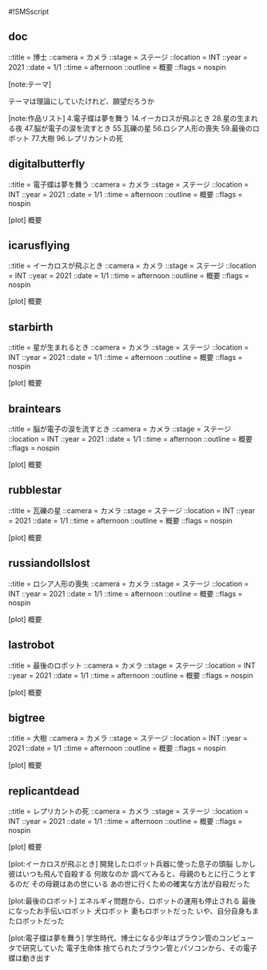 #!SMSscript

## doc

::title = 博士
::camera = カメラ
::stage = ステージ
::location = INT
::year = 2021
::date = 1/1
::time = afternoon
::outline = 概要
::flags = nospin

[note:テーマ]

テーマは理論にしていたけれど、願望だろうか

[note:作品リスト]
4.電子蝶は夢を舞う
14.イーカロスが飛ぶとき
28.星の生まれる夜
47.脳が電子の涙を流すとき
55.瓦礫の星
56.ロシア人形の喪失
59.最後のロボット
77.大樹
96.レプリカントの死

## digitalbutterfly

::title = 電子蝶は夢を舞う
::camera = カメラ
::stage = ステージ
::location = INT
::year = 2021
::date = 1/1
::time = afternoon
::outline = 概要
::flags = nospin

[plot]
概要

## icarusflying

::title = イーカロスが飛ぶとき
::camera = カメラ
::stage = ステージ
::location = INT
::year = 2021
::date = 1/1
::time = afternoon
::outline = 概要
::flags = nospin

[plot]
概要

## starbirth

::title = 星が生まれるとき
::camera = カメラ
::stage = ステージ
::location = INT
::year = 2021
::date = 1/1
::time = afternoon
::outline = 概要
::flags = nospin

[plot]
概要

## braintears

::title = 脳が電子の涙を流すとき
::camera = カメラ
::stage = ステージ
::location = INT
::year = 2021
::date = 1/1
::time = afternoon
::outline = 概要
::flags = nospin

[plot]
概要

## rubblestar

::title = 瓦礫の星
::camera = カメラ
::stage = ステージ
::location = INT
::year = 2021
::date = 1/1
::time = afternoon
::outline = 概要
::flags = nospin

[plot]
概要

## russiandollslost

::title = ロシア人形の喪失
::camera = カメラ
::stage = ステージ
::location = INT
::year = 2021
::date = 1/1
::time = afternoon
::outline = 概要
::flags = nospin

[plot]
概要

## lastrobot

::title = 最後のロボット
::camera = カメラ
::stage = ステージ
::location = INT
::year = 2021
::date = 1/1
::time = afternoon
::outline = 概要
::flags = nospin

[plot]
概要

## bigtree

::title = 大樹
::camera = カメラ
::stage = ステージ
::location = INT
::year = 2021
::date = 1/1
::time = afternoon
::outline = 概要
::flags = nospin

[plot]
概要

## replicantdead

::title = レプリカントの死
::camera = カメラ
::stage = ステージ
::location = INT
::year = 2021
::date = 1/1
::time = afternoon
::outline = 概要
::flags = nospin

[plot]
概要

[plot:イーカロスが飛ぶとき]
開発したロボット兵器に使った息子の頭脳
しかし彼はいつも飛んで自殺する
何故なのか
調べてみると、母親のもとに行こうとするのだ
その母親はあの世にいる
あの世に行くための確実な方法が自殺だった

[plot:最後のロボット]
エネルギィ問題から、ロボットの運用も停止される
最後になったお手伝いロボット
犬ロボット
妻もロボットだった
いや、自分自身もまたロボットだった

[plot:電子蝶は夢を舞う]
学生時代、博士になる少年はブラウン管のコンピュータで研究していた
電子生命体
捨てられたブラウン管とパソコンから、その電子蝶は動き出す
